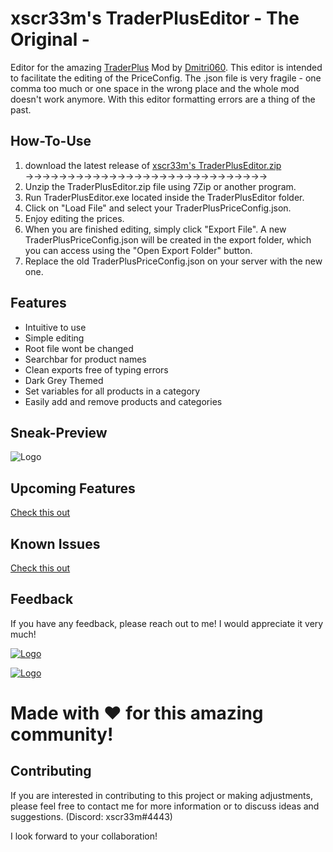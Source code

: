 # xscr33m's TraderPlusEditor - The Original -
Editor for the amazing [TraderPlus](https://steamcommunity.com/sharedfiles/filedetails/?id=2458896948) Mod by [Dmitri060](https://steamcommunity.com/id/Dmitri060). 
This editor is intended to facilitate the editing of the PriceConfig. 
The .json file is very fragile - one comma too much or one space in the wrong place and the whole mod doesn't work anymore. 
With this editor formatting errors are a thing of the past.


## How-To-Use

   1. download the latest release of [xscr33m's TraderPlusEditor.zip](https://github.com/xscr33m/TraderPlusEditor/releases)  →→→→→→→→→→→→→→→→→→→→→→→→→→→→→
   2. Unzip the TraderPlusEditor.zip file using 7Zip or another program.
   3. Run TraderPlusEditor.exe located inside the TraderPlusEditor folder.
   4. Click on "Load File" and select your TraderPlusPriceConfig.json.
   5. Enjoy editing the prices.
   6. When you are finished editing, simply click "Export File". A new TraderPlusPriceConfig.json will be created in the export folder, which you can access using the "Open Export Folder" button.
   7. Replace the old TraderPlusPriceConfig.json on your server with the new one.
   

## Features

- Intuitive to use
- Simple editing
- Root file wont be changed
- Searchbar for product names
- Clean exports free of typing errors
- Dark Grey Themed
- Set variables for all products in a category
- Easily add and remove products and categories


## Sneak-Preview

![Logo](https://cdn.discordapp.com/attachments/1116457342658170920/1116457632203546795/SneakPreview.png)


## Upcoming Features

[Check this out](https://github.com/xscr33m/TraderPlusEditor/discussions/2)


## Known Issues

[Check this out](https://github.com/xscr33m/TraderPlusEditor/issues)


## Feedback

If you have any feedback, please reach out to me!
I would appreciate it very much! 

[![Logo](https://cdn.discordapp.com/attachments/1103457256164569120/1109278528354127982/Join_Discord-logo.png)](https://discord.com/invite/K9mkHyuGG8)

[![Logo](https://cdn.discordapp.com/attachments/1116457342658170920/1116458450138972230/PayPal.png)](https://www.paypal.com/paypalme/dheil53)

# Made with ♥ for this amazing community!

## Contributing

If you are interested in contributing to this project or making adjustments, please feel free to contact me for more information or to discuss ideas and suggestions. (Discord: xscr33m#4443)

I look forward to your collaboration!
